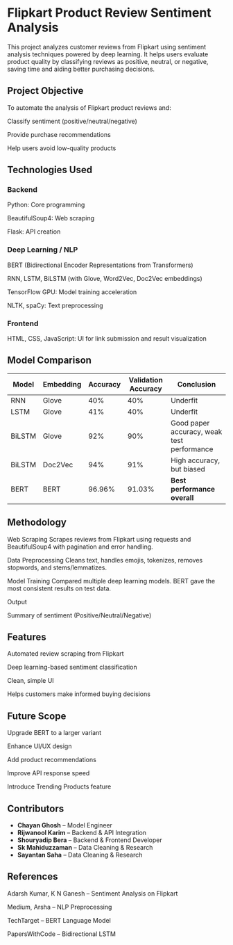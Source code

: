 # Flipkart Product Review Sentiment Analysis
This project analyzes customer reviews from Flipkart using sentiment analysis techniques powered by deep learning. It helps users evaluate product quality by classifying reviews as positive, neutral, or negative, saving time and aiding better purchasing decisions.

## Project Objective
To automate the analysis of Flipkart product reviews and:

Classify sentiment (positive/neutral/negative)

Provide purchase recommendations

Help users avoid low-quality products

## Technologies Used
### Backend
Python: Core programming

BeautifulSoup4: Web scraping

Flask: API creation

### Deep Learning / NLP
BERT (Bidirectional Encoder Representations from Transformers)

RNN, LSTM, BiLSTM (with Glove, Word2Vec, Doc2Vec embeddings)

TensorFlow GPU: Model training acceleration

NLTK, spaCy: Text preprocessing

### Frontend
HTML, CSS, JavaScript: UI for link submission and result visualization


## Model Comparison

| Model   | Embedding | Accuracy | Validation Accuracy | Conclusion                            |
|---------|-----------|----------|----------------------|----------------------------------------|
| RNN     | Glove     | 40%      | 40%                 | Underfit                               |
| LSTM    | Glove     | 41%      | 40%                 | Underfit                               |
| BiLSTM  | Glove     | 92%      | 90%                 | Good paper accuracy, weak test performance |
| BiLSTM  | Doc2Vec   | 94%      | 91%                 | High accuracy, but biased              |
| BERT    | BERT      | 96.96%   | 91.03%              | **Best performance overall**       |
 
## Methodology
Web Scraping
Scrapes reviews from Flipkart using requests and BeautifulSoup4 with pagination and error handling.

Data Preprocessing
Cleans text, handles emojis, tokenizes, removes stopwords, and stems/lemmatizes.

Model Training
Compared multiple deep learning models. BERT gave the most consistent results on test data.

Output

Summary of sentiment (Positive/Neutral/Negative)


## Features
Automated review scraping from Flipkart

Deep learning-based sentiment classification

Clean, simple UI

Helps customers make informed buying decisions

## Future Scope
Upgrade BERT to a larger variant

Enhance UI/UX design

Add product recommendations

Improve API response speed

Introduce Trending Products feature

## Contributors

- **Chayan Ghosh** – Model Engineer  
- **Rijwanool Karim** – Backend & API Integration  
- **Shouryadip Bera** – Backend & Frontend Developer  
- **Sk Mahiduzzaman** – Data Cleaning & Research  
- **Sayantan Saha** – Data Cleaning & Research



## References
Adarsh Kumar, K N Ganesh – Sentiment Analysis on Flipkart

Medium, Arsha – NLP Preprocessing

TechTarget – BERT Language Model

PapersWithCode – Bidirectional LSTM

